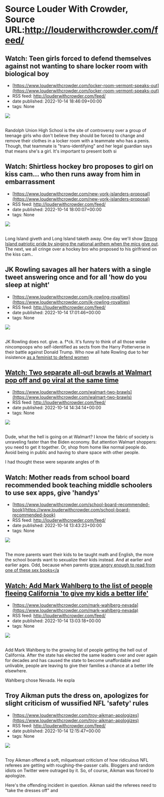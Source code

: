 # Source Louder With Crowder, Source URL:http://louderwithcrowder.com/feed/

## Watch: Teen girls forced to defend themselves against not wanting to share locker room with biological boy
 - [https://www.louderwithcrowder.com/locker-room-vermont-speaks-out](https://www.louderwithcrowder.com/locker-room-vermont-speaks-out)
 - RSS feed: http://louderwithcrowder.com/feed/
 - date published: 2022-10-14 18:46:09+00:00
 - tags: None

<img src="https://www.louderwithcrowder.com/media-library/image.png?id=31947036&amp;width=1245&amp;height=700&amp;coordinates=0%2C0%2C0%2C118" /><br /><br /><p>Randolph Union High School is the site of controversy over a group of teenage girls who don't believe they should be forced to change and remove their clothes in a locker room with a teammate who has a penis. Though, that teammate is "trans-identifying" and her legal guardian says that means she's a girl. It's important to present both si

## Watch: Shirtless hockey bro proposes to girl on kiss cam... who then runs away from him in embarrassment
 - [https://www.louderwithcrowder.com/new-york-islanders-proposal](https://www.louderwithcrowder.com/new-york-islanders-proposal)
 - RSS feed: http://louderwithcrowder.com/feed/
 - date published: 2022-10-14 18:00:07+00:00
 - tags: None

<img src="https://www.louderwithcrowder.com/media-library/image.png?id=31946835&amp;width=1245&amp;height=700&amp;coordinates=0%2C0%2C0%2C118" /><br /><br /><p>Long Island giveth and Long Island taketh away. One day we'll show <a href="https://www.louderwithcrowder.com/national-anthemnew-york-islanders" target="_blank">Strong Island patriotic pride by singing the national anthem when the mics give out</a>. The next, we all cringe over a hockey bro who proposed to his girlfriend on the kiss cam..

## JK Rowling savages all her haters with a single tweet answering once and for all 'how do you sleep at night'
 - [https://www.louderwithcrowder.com/jk-rowling-royalties](https://www.louderwithcrowder.com/jk-rowling-royalties)
 - RSS feed: http://louderwithcrowder.com/feed/
 - date published: 2022-10-14 17:01:46+00:00
 - tags: None

<img src="https://www.louderwithcrowder.com/media-library/image.png?id=31946576&amp;width=1245&amp;height=700&amp;coordinates=0%2C0%2C0%2C145" /><br /><br /><p>JK Rowling does not. give. a. f*ck. It's funny to think of all those woke nincompoops who self-identified as sects from the Harry Potterverse in their battle against Donald Trump. Who now all hate Rowling due to her insistence <a href="https://www.louderwithcrowder.com/jk-rowling-defies-hater" target="_blank">as a feminist to defend women

## Watch: Two separate all-out brawls at Walmart pop off and go viral at the same time
 - [https://www.louderwithcrowder.com/walmart-two-brawls](https://www.louderwithcrowder.com/walmart-two-brawls)
 - RSS feed: http://louderwithcrowder.com/feed/
 - date published: 2022-10-14 14:34:14+00:00
 - tags: None

<img src="https://www.louderwithcrowder.com/media-library/image.png?id=31945824&amp;width=1245&amp;height=700&amp;coordinates=0%2C59%2C0%2C59" /><br /><br /><p>Dude, what the hell is going on at Walmart? I know the fabric of society is unraveling faster than the Biden economy. But attention Walmart shoppers: you need to get it together. Or, shop from home like normal people do. Avoid being in public and having to share space with other people.</p><p>I had thought these were separate angles of th

## Watch: Mother reads from school board recommended book teaching middle schoolers to use sex apps, give 'handys'
 - [https://www.louderwithcrowder.com/school-board-recommended-book](https://www.louderwithcrowder.com/school-board-recommended-book)
 - RSS feed: http://louderwithcrowder.com/feed/
 - date published: 2022-10-14 13:43:23+00:00
 - tags: None

<img src="https://www.louderwithcrowder.com/media-library/image.png?id=31945607&amp;width=1245&amp;height=700&amp;coordinates=0%2C0%2C0%2C118" /><br /><br /><p>The more parents want their kids to be taught math and English, the more the school boards want to sexualize their kids instead. And at earlier and earlier ages. Odd, because when parents <a href="https://www.louderwithcrowder.com/school-board-chicago-summer-reading" target="_blank">grow angry enough to read from one of these sex books</a

## Watch: Add Mark Wahlberg to the list of people fleeing California 'to give my kids a better life'
 - [https://www.louderwithcrowder.com/mark-wahlberg-nevada](https://www.louderwithcrowder.com/mark-wahlberg-nevada)
 - RSS feed: http://louderwithcrowder.com/feed/
 - date published: 2022-10-14 13:03:18+00:00
 - tags: None

<img src="https://www.louderwithcrowder.com/media-library/image.png?id=31945581&amp;width=1245&amp;height=700&amp;coordinates=0%2C63%2C0%2C55" /><br /><br /><p>Add Mark Wahlberg to the growing list of people getting the hell out of California. After the state has elected the same leaders over and over again for decades and has caused the state to become unaffordable and unlivable, people are leaving to give their families a chance at a better life elsewhere.</p><p>Wahlberg chose Nevada. He expla

## Troy Aikman puts the dress on, apologizes for slight criticism of wussified NFL 'safety' rules
 - [https://www.louderwithcrowder.com/troy-aikman-apologizes](https://www.louderwithcrowder.com/troy-aikman-apologizes)
 - RSS feed: http://louderwithcrowder.com/feed/
 - date published: 2022-10-14 12:15:47+00:00
 - tags: None

<img src="https://www.louderwithcrowder.com/media-library/image.png?id=31945306&amp;width=1245&amp;height=700&amp;coordinates=0%2C74%2C0%2C44" /><br /><br /><p>Troy Aikman offered a soft, milquetoast criticism of how ridiculous NFL referees are getting with roughing-the-passer calls. Bloggers and random idiots on Twitter were outraged by it. So, of course, Aikman was forced to apologize.</p><p>Here's the offending incident in question. Aikman said the referees need to "take the dresses off" and 
